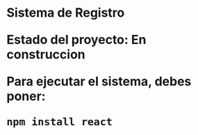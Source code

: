 <h1> Sistema de Registro</h1t>

Estado del proyecto: En construccion 

Para ejecutar el sistema, debes poner:

```npm install react```
